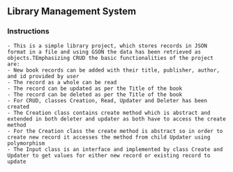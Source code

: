 ## Library Management System


### Instructions
	- This is a simple library project, which stores records in JSON format in a file and using GSON the data has been retrieved as objects.TEmphasizing CRUD the basic functionalities of the project are:
	- New book records can be added with their title, publisher, author, and id provided by user
	- The record as a whole can be read
	- The record can be updated as per the Title of the book
	- The record can be deleted as per the Title of the book 
	- For CRUD, classes Creation, Read, Updater and Deleter has been created
	- The Creation class contains create method which is abstract and extended in both deleter and updater as both have to access the create method
	- For the Creation class the create method is abstract so in order to create new record it accesses the method from child Updater using polymorphism
	- The Input class is an interface and implemented by class Create and Updater to get values for either new record or existing record to update
